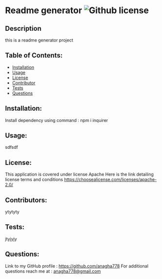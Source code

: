 # Readme generator ![Github license](https://shields.io/badge/license-Apache-blue.svg)
## Description
this is a readme generator project
## Table of Contents:
* [Installation](#Installation)
* [Usage](#Usage)
* [License](#License)
* [Contributor](#Contributors)
* [Tests](#Tests)
* [Questions](#Questions)
## Installation:
Install dependency using command : npm i inquirer
## Usage:
sdfsdf
## License:
This application is covered under license Apache
Here is the link detailing license terms and conditions https://choosealicense.com/licenses/apache-2.0/
## Contributors:
ytytyty
## Tests:
jtyjyjy
## Questions:
Link to my GitHub profile : https://github.com/anagha778
For additional questions reach me at : anagha778@gmail.com
